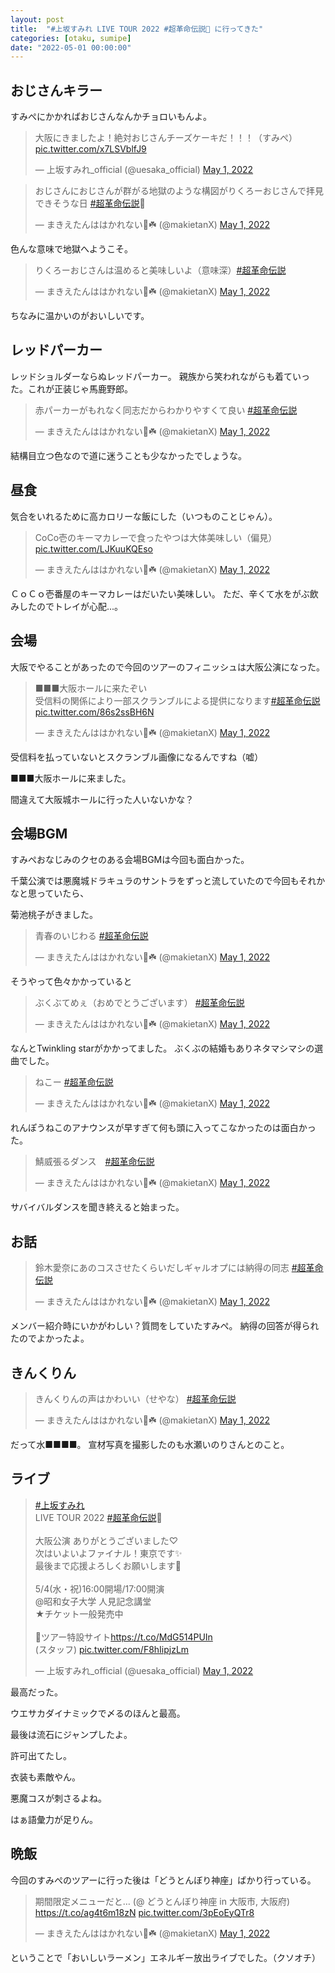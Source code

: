 ```yaml
---
layout: post
title:  "#上坂すみれ LIVE TOUR 2022 #超革命伝説🌹 に行ってきた"
categories: [otaku, sumipe]
date: "2022-05-01 00:00:00"
---
```


## おじさんキラー

すみぺにかかればおじさんなんかチョロいもんよ。

<blockquote class="twitter-tweet tw-align-center"><p lang="ja" dir="ltr">大阪にきましたよ！絶対おじさんチーズケーキだ！！！（すみぺ） <a href="https://t.co/x7LSVblfJ9">pic.twitter.com/x7LSVblfJ9</a></p>&mdash; 上坂すみれ_official (@uesaka_official) <a href="https://twitter.com/uesaka_official/status/1520624584600735744?ref_src=twsrc%5Etfw">May 1, 2022</a></blockquote> <script async src="https://platform.twitter.com/widgets.js" charset="utf-8"></script>

<blockquote class="twitter-tweet tw-align-center"><p lang="ja" dir="ltr">おじさんにおじさんが群がる地獄のような構図がりくろーおじさんで拝見できそうな日 <a href="https://twitter.com/hashtag/%E8%B6%85%E9%9D%A9%E5%91%BD%E4%BC%9D%E8%AA%AC?src=hash&amp;ref_src=twsrc%5Etfw">#超革命伝説</a>🌹</p>&mdash; まきえたんははかれない🥦☘️ (@makietanX) <a href="https://twitter.com/makietanX/status/1520620247174107137?ref_src=twsrc%5Etfw">May 1, 2022</a></blockquote> <script async src="https://platform.twitter.com/widgets.js" charset="utf-8"></script>

色んな意味で地獄へようこそ。

<blockquote class="twitter-tweet tw-align-center"><p lang="ja" dir="ltr">りくろーおじさんは温めると美味しいよ（意味深）<a href="https://twitter.com/hashtag/%E8%B6%85%E9%9D%A9%E5%91%BD%E4%BC%9D%E8%AA%AC?src=hash&amp;ref_src=twsrc%5Etfw">#超革命伝説</a></p>&mdash; まきえたんははかれない🥦☘️ (@makietanX) <a href="https://twitter.com/makietanX/status/1520621405217329153?ref_src=twsrc%5Etfw">May 1, 2022</a></blockquote> <script async src="https://platform.twitter.com/widgets.js" charset="utf-8"></script>

ちなみに温かいのがおいしいです。

## レッドパーカー

レッドショルダーならぬレッドパーカー。
親族から笑われながらも着ていった。これが正装じゃ馬鹿野郎。

<blockquote class="twitter-tweet tw-align-center"><p lang="ja" dir="ltr">赤パーカーがもれなく同志だからわかりやすくて良い <a href="https://twitter.com/hashtag/%E8%B6%85%E9%9D%A9%E5%91%BD%E4%BC%9D%E8%AA%AC?src=hash&amp;ref_src=twsrc%5Etfw">#超革命伝説</a></p>&mdash; まきえたんははかれない🥦☘️ (@makietanX) <a href="https://twitter.com/makietanX/status/1520658566046109697?ref_src=twsrc%5Etfw">May 1, 2022</a></blockquote> <script async src="https://platform.twitter.com/widgets.js" charset="utf-8"></script>

結構目立つ色なので道に迷うことも少なかったでしょうな。

## 昼食

気合をいれるために高カロリーな飯にした（いつものことじゃん）。

<blockquote class="twitter-tweet tw-align-center" data-conversation="none"><p lang="ja" dir="ltr">CoCo壱のキーマカレーで食ったやつは大体美味しい（偏見） <a href="https://t.co/LJKuuKQEso">pic.twitter.com/LJKuuKQEso</a></p>&mdash; まきえたんははかれない🥦☘️ (@makietanX) <a href="https://twitter.com/makietanX/status/1520662081556541440?ref_src=twsrc%5Etfw">May 1, 2022</a></blockquote> <script async src="https://platform.twitter.com/widgets.js" charset="utf-8"></script>

ＣｏＣｏ壱番屋のキーマカレーはだいたい美味しい。
ただ、辛くて水をがぶ飲みしたのでトレイが心配...。

## 会場

大阪でやることがあったので今回のツアーのフィニッシュは大阪公演になった。

<blockquote class="twitter-tweet tw-align-center"><p lang="ja" dir="ltr">■■■大阪ホールに来たぞい<br>受信料の関係により一部スクランブルによる提供になります<a href="https://twitter.com/hashtag/%E8%B6%85%E9%9D%A9%E5%91%BD%E4%BC%9D%E8%AA%AC?src=hash&amp;ref_src=twsrc%5Etfw">#超革命伝説</a> <a href="https://t.co/86s2ssBH6N">pic.twitter.com/86s2ssBH6N</a></p>&mdash; まきえたんははかれない🥦☘️ (@makietanX) <a href="https://twitter.com/makietanX/status/1520665616092635137?ref_src=twsrc%5Etfw">May 1, 2022</a></blockquote> <script async src="https://platform.twitter.com/widgets.js" charset="utf-8"></script>

受信料を払っていないとスクランブル画像になるんですね（嘘）

■■■大阪ホールに来ました。

間違えて大阪城ホールに行った人いないかな？

## 会場BGM

すみぺおなじみのクセのある会場BGMは今回も面白かった。

千葉公演では悪魔城ドラキュラのサントラをずっと流していたので今回もそれかなと思っていたら、

菊池桃子がきました。

<blockquote class="twitter-tweet tw-align-center"><p lang="ja" dir="ltr">青春のいじわる <a href="https://twitter.com/hashtag/%E8%B6%85%E9%9D%A9%E5%91%BD%E4%BC%9D%E8%AA%AC?src=hash&amp;ref_src=twsrc%5Etfw">#超革命伝説</a></p>&mdash; まきえたんははかれない🥦☘️ (@makietanX) <a href="https://twitter.com/makietanX/status/1520669521148661760?ref_src=twsrc%5Etfw">May 1, 2022</a></blockquote> <script async src="https://platform.twitter.com/widgets.js" charset="utf-8"></script>

そうやって色々かかっていると

<blockquote class="twitter-tweet tw-align-center"><p lang="ja" dir="ltr">ぶくぶてめぇ（おめでとうございます） <a href="https://twitter.com/hashtag/%E8%B6%85%E9%9D%A9%E5%91%BD%E4%BC%9D%E8%AA%AC?src=hash&amp;ref_src=twsrc%5Etfw">#超革命伝説</a></p>&mdash; まきえたんははかれない🥦☘️ (@makietanX) <a href="https://twitter.com/makietanX/status/1520672386340716544?ref_src=twsrc%5Etfw">May 1, 2022</a></blockquote> <script async src="https://platform.twitter.com/widgets.js" charset="utf-8"></script>

なんとTwinkling starがかかってました。
ぶくぶの結婚もありネタマシマシの選曲でした。


<blockquote class="twitter-tweet tw-align-center"><p lang="ja" dir="ltr">ねこー <a href="https://twitter.com/hashtag/%E8%B6%85%E9%9D%A9%E5%91%BD%E4%BC%9D%E8%AA%AC?src=hash&amp;ref_src=twsrc%5Etfw">#超革命伝説</a></p>&mdash; まきえたんははかれない🥦☘️ (@makietanX) <a href="https://twitter.com/makietanX/status/1520673422199562242?ref_src=twsrc%5Etfw">May 1, 2022</a></blockquote> <script async src="https://platform.twitter.com/widgets.js" charset="utf-8"></script>

れんぽうねこのアナウンスが早すぎて何も頭に入ってこなかったのは面白かった。

<blockquote class="twitter-tweet tw-align-center"><p lang="ja" dir="ltr">鯖威張るダンス　<a href="https://twitter.com/hashtag/%E8%B6%85%E9%9D%A9%E5%91%BD%E4%BC%9D%E8%AA%AC?src=hash&amp;ref_src=twsrc%5Etfw">#超革命伝説</a></p>&mdash; まきえたんははかれない🥦☘️ (@makietanX) <a href="https://twitter.com/makietanX/status/1520681707699015681?ref_src=twsrc%5Etfw">May 1, 2022</a></blockquote> <script async src="https://platform.twitter.com/widgets.js" charset="utf-8"></script>

サバイバルダンスを聞き終えると始まった。

## お話

<blockquote class="twitter-tweet tw-align-center"><p lang="ja" dir="ltr">鈴木愛奈にあのコスさせたくらいだしギャルオプには納得の同志 <a href="https://twitter.com/hashtag/%E8%B6%85%E9%9D%A9%E5%91%BD%E4%BC%9D%E8%AA%AC?src=hash&amp;ref_src=twsrc%5Etfw">#超革命伝説</a></p>&mdash; まきえたんははかれない🥦☘️ (@makietanX) <a href="https://twitter.com/makietanX/status/1520723690266132480?ref_src=twsrc%5Etfw">May 1, 2022</a></blockquote> <script async src="https://platform.twitter.com/widgets.js" charset="utf-8"></script>

メンバー紹介時にいかがわしい？質問をしていたすみぺ。
納得の回答が得られたのでよかったよ。

## きんくりん

<blockquote class="twitter-tweet tw-align-center"><p lang="ja" dir="ltr">きんくりんの声はかわいい（せやな） <a href="https://twitter.com/hashtag/%E8%B6%85%E9%9D%A9%E5%91%BD%E4%BC%9D%E8%AA%AC?src=hash&amp;ref_src=twsrc%5Etfw">#超革命伝説</a></p>&mdash; まきえたんははかれない🥦☘️ (@makietanX) <a href="https://twitter.com/makietanX/status/1520723923054202881?ref_src=twsrc%5Etfw">May 1, 2022</a></blockquote> <script async src="https://platform.twitter.com/widgets.js" charset="utf-8"></script>

だって水■■■■。
宣材写真を撮影したのも水瀬いのりさんとのこと。

## ライブ

<blockquote class="twitter-tweet tw-align-center"><p lang="ja" dir="ltr"><a href="https://twitter.com/hashtag/%E4%B8%8A%E5%9D%82%E3%81%99%E3%81%BF%E3%82%8C?src=hash&amp;ref_src=twsrc%5Etfw">#上坂すみれ</a><br>LIVE TOUR 2022 <a href="https://twitter.com/hashtag/%E8%B6%85%E9%9D%A9%E5%91%BD%E4%BC%9D%E8%AA%AC?src=hash&amp;ref_src=twsrc%5Etfw">#超革命伝説</a>🌹<br><br>大阪公演 ありがとうございました♡<br>次はいよいよファイナル！東京です✨<br>最後まで応援よろしくお願いします🚩<br><br>5/4(水・祝)16:00開場/17:00開演<br>@昭和女子大学 人見記念講堂<br>★チケット一般発売中<br><br>📲ツアー特設サイト<a href="https://t.co/MdG514PUIn">https://t.co/MdG514PUIn</a><br>(スタッフ) <a href="https://t.co/F8hIipjzLm">pic.twitter.com/F8hIipjzLm</a></p>&mdash; 上坂すみれ_official (@uesaka_official) <a href="https://twitter.com/uesaka_official/status/1520722407585026048?ref_src=twsrc%5Etfw">May 1, 2022</a></blockquote> <script async src="https://platform.twitter.com/widgets.js" charset="utf-8"></script>

最高だった。

ウエサカダイナミックで〆るのほんと最高。

最後は流石にジャンプしたよ。

許可出てたし。

衣装も素敵やん。

悪魔コスが刺さるよね。

はぁ語彙力が足りん。

## 晩飯

今回のすみぺのツアーに行った後は「どうとんぼり神座」ばかり行っている。

<blockquote class="twitter-tweet tw-align-center"><p lang="ja" dir="ltr">期間限定メニューだと… (@ どうとんぼり神座 in 大阪市, 大阪府) <a href="https://t.co/ag4t6m18zN">https://t.co/ag4t6m18zN</a> <a href="https://t.co/3pEoEyQTr8">pic.twitter.com/3pEoEyQTr8</a></p>&mdash; まきえたんははかれない🥦☘️ (@makietanX) <a href="https://twitter.com/makietanX/status/1520726754020761600?ref_src=twsrc%5Etfw">May 1, 2022</a></blockquote> <script async src="https://platform.twitter.com/widgets.js" charset="utf-8"></script>

ということで「おいしいラーメン」エネルギー放出ライブでした。（クソオチ）
